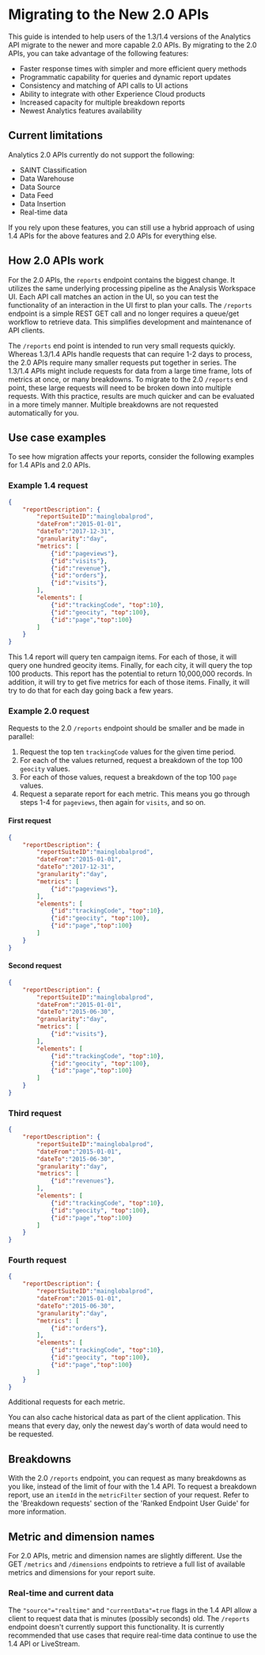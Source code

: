
# Migrating to the New 2.0 APIs

This guide is intended to help users of the 1.3/1.4 versions of the Analytics API migrate to the newer and more capable 2.0 APIs. By migrating to the 2.0 APIs, you can take advantage of the following features:

* Faster response times with simpler and more efficient query methods
* Programmatic capability for queries and dynamic report updates
* Consistency and matching of API calls to UI actions
* Ability to integrate with other Experience Cloud products
* Increased capacity for multiple breakdown reports
* Newest Analytics features availability

## Current limitations

Analytics 2.0 APIs currently do not support the following:

* SAINT Classification
* Data Warehouse
* Data Source
* Data Feed
* Data Insertion
* Real-time data
 
If you rely upon these features, you can still use a hybrid approach of using 1.4 APIs for the above features and 2.0 APIs for everything else.

## How 2.0 APIs work

For the 2.0 APIs, the `reports` endpoint contains the biggest change. It utilizes the same underlying processing pipeline as the Analysis Workspace UI. Each API call matches an action in the UI, so you can test the functionality of an interaction in the UI first to plan your calls. The `/reports` endpoint is a simple REST GET call and no longer requires a queue/get workflow to retrieve data. This simplifies development and maintenance of API clients.

The `/reports` end point is intended to run very small requests quickly. Whereas 1.3/1.4 APIs handle requests that can require 1-2 days to process, the 2.0 APIs require many smaller requests put together in series. The 1.3/1.4 APIs might include requests for data from a large time frame, lots of metrics at once, or many breakdowns. To migrate to the 2.0  `/reports` end point, these large requests will need to be broken down into multiple requests. With this practice, results are much quicker and can be evaluated in a more timely manner. Multiple breakdowns are not requested automatically for you.


## Use case examples

To see how migration affects your reports, consider the following examples for 1.4 APIs and 2.0 APIs.

### Example 1.4 request


```json
{
    "reportDescription": {
        "reportSuiteID":"mainglobalprod",
        "dateFrom":"2015-01-01",
        "dateTo":"2017-12-31",
        "granularity":"day",
        "metrics": [
            {"id":"pageviews"},
            {"id":"visits"},
            {"id":"revenue"},
            {"id":"orders"},
            {"id":"visits"},
        ],
        "elements": [
            {"id":"trackingCode", "top":10},
            {"id":"geocity", "top":100},
            {"id":"page","top":100}
        ]
    }
}
```

This 1.4 report will query ten campaign items. For each of those, it will query one hundred geocity items. Finally, for each city, it will query the top 100 products. This report has the potential to return 10,000,000 records. In addition, it will try to get five metrics for each of those items. Finally, it will try to do that for each day going back a few years.

### Example 2.0 request 

Requests to the 2.0 `/reports` endpoint should be smaller and be made in parallel:

1. Request the top ten `trackingCode` values for the given time period.
2. For each of the values returned, request a breakdown of the top 100 `geocity` values.
3. For each of those values, request a breakdown of the top 100 `page` values.
4. Request a separate report for each metric. This means you go through steps 1-4 for `pageviews`, then again for `visits`, and so on.

#### First request

```json
{
    "reportDescription": {
        "reportSuiteID":"mainglobalprod",
        "dateFrom":"2015-01-01",
        "dateTo":"2017-12-31",
        "granularity":"day",
        "metrics": [
            {"id":"pageviews"},
        ],
        "elements": [
            {"id":"trackingCode", "top":10},
            {"id":"geocity", "top":100},
            {"id":"page","top":100}
        ]
    }
}
```

#### Second request

```json
{
    "reportDescription": {
        "reportSuiteID":"mainglobalprod",
        "dateFrom":"2015-01-01",
        "dateTo":"2015-06-30",
        "granularity":"day",
        "metrics": [
            {"id":"visits"},
        ],
        "elements": [
            {"id":"trackingCode", "top":10},
            {"id":"geocity", "top":100},
            {"id":"page","top":100}
        ]
    }
}
```

### Third request

```json
{
    "reportDescription": {
        "reportSuiteID":"mainglobalprod",
        "dateFrom":"2015-01-01",
        "dateTo":"2015-06-30",
        "granularity":"day",
        "metrics": [
            {"id":"revenues"},
        ],
        "elements": [
            {"id":"trackingCode", "top":10},
            {"id":"geocity", "top":100},
            {"id":"page","top":100}
        ]
    }
}
```

### Fourth request

```json
{
    "reportDescription": {
        "reportSuiteID":"mainglobalprod",
        "dateFrom":"2015-01-01",
        "dateTo":"2015-06-30",
        "granularity":"day",
        "metrics": [
            {"id":"orders"},
        ],
        "elements": [
            {"id":"trackingCode", "top":10},
            {"id":"geocity", "top":100},
            {"id":"page","top":100}
        ]
    }
}
```

Additional requests for each metric.

You can also cache historical data as part of the client application. This means that every day, only the newest day's worth of data would need to be requested.

## Breakdowns

With the 2.0 `/reports` endpoint, you can request as many breakdowns as you like, instead of the limit of four with the 1.4 API. To request a breakdown report, use an `itemId` in the `metricFilter` section of your request. Refer to the 'Breakdown requests' section of the 'Ranked Endpoint User Guide' for more information.

## Metric and dimension names

For 2.0 APIs, metric and dimension names are slightly different. Use the GET `/metrics` and `/dimensions` endpoints to retrieve a full list of available metrics and dimensions for your report suite.

### Real-time and current data

The `"source"="realtime"` and `"currentData"=true` flags in the 1.4 API allow a client to request data that is minutes (possibly seconds) old. The `/reports` endpoint doesn't currently support this functionality. It is currently recommended that use cases that require real-time data continue to use the 1.4 API or LiveStream.

